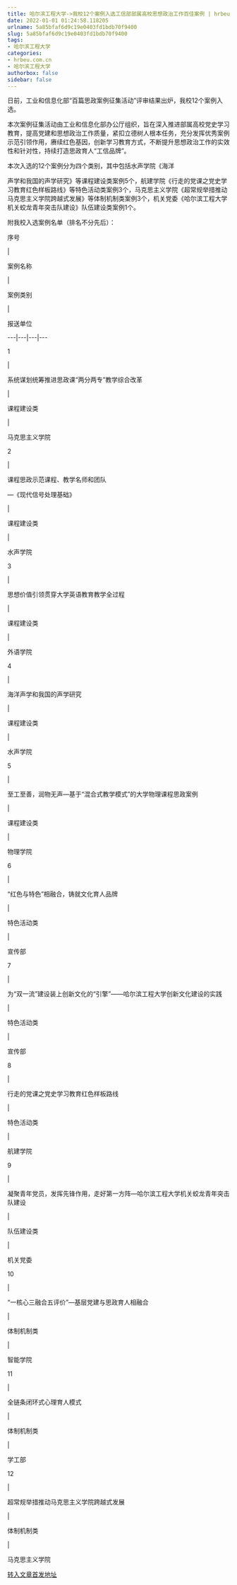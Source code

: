 ```yaml
---
title: 哈尔滨工程大学->我校12个案例入选工信部部属高校思想政治工作百佳案例 | hrbeu.com.cn
date: 2022-01-01 01:24:58.118205
urlname: 5a85bfaf6d9c19e0403fd1bdb70f9400
slug: 5a85bfaf6d9c19e0403fd1bdb70f9400
tags: 
- 哈尔滨工程大学
categories:
- hrbeu.com.cn
- 哈尔滨工程大学
authorbox: false
sidebar: false
---
```

日前，工业和信息化部“百篇思政案例征集活动”评审结果出炉，我校12个案例入选。

本次案例征集活动由工业和信息化部办公厅组织，旨在深入推进部属高校党史学习教育，提高党建和思想政治工作质量，紧扣立德树人根本任务，充分发挥优秀案例示范引领作用，赓续红色基因，创新学习教育方式，不断提升思想政治工作的实效性和针对性，持续打造思政育人“工信品牌”。

本次入选的12个案例分为四个类别，其中包括水声学院《海洋
<!--more-->
声学和我国的声学研究》等课程建设类案例5个，航建学院《行走的党课之党史学习教育红色样板路线》等特色活动类案例3个，马克思主义学院《超常规举措推动马克思主义学院跨越式发展》等体制机制类案例3个，机关党委《哈尔滨工程大学机关蛟龙青年突击队建设》队伍建设类案例1个。

附我校入选案例名单（排名不分先后）：

序号

|

案例名称

|

案例类别

|

报送单位  

---|---|---|---  

1

|

系统谋划统筹推进思政课“两分两专”教学综合改革

|

课程建设类

|

马克思主义学院  

2

|

课程思政示范课程、教学名师和团队

—《现代信号处理基础》

|

课程建设类

|

水声学院  

3

|

思想价值引领贯穿大学英语教育教学全过程

|

课程建设类

|

外语学院  

4

|

海洋声学和我国的声学研究

|

课程建设类

|

水声学院  

5

|

至工至善，润物无声—基于“混合式教学模式”的大学物理课程思政案例

|

课程建设类

|

物理学院  

6

|

“红色与特色”相融合，铸就文化育人品牌

|

特色活动类

|

宣传部  

7

|

为“双一流”建设装上创新文化的“引擎”——哈尔滨工程大学创新文化建设的实践

|

特色活动类

|

宣传部  

8

|

行走的党课之党史学习教育红色样板路线

|

特色活动类

|

航建学院  

9

|

凝聚青年党员，发挥先锋作用，走好第一方阵—哈尔滨工程大学机关蛟龙青年突击队建设

|

队伍建设类

|

机关党委  

10

|

“一核心三融合五评价”—基层党建与思政育人相融合

|

体制机制类

|

智能学院  

11

|

全链条闭环式心理育人模式

|

体制机制类

|

学工部  

12

|

超常规举措推动马克思主义学院跨越式发展

|

体制机制类

|

马克思主义学院  



[转入文章首发地址](http://gongxue.cn/info/1141/69335.htm)